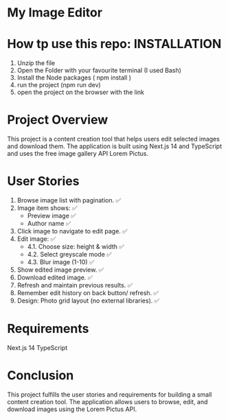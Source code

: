 # My Image Editor

# How tp use this repo: INSTALLATION
1. Unzip the file
2. Open the Folder with your favourite terminal (I used Bash)
3. Install the Node packages ( npm install )
4. run the project (npm run dev)
5. open the project on the browser with the link 

# Project Overview
This project is a content creation tool that helps users edit selected images and download them. The application is built using Next.js 14 and TypeScript and uses the free image gallery API Lorem Pictus.

# User Stories
1. Browse image list with pagination.                     ✅
2. Image item shows:                                      ✅
    - Preview image                                       ✅
    - Author name                                         ✅
3. Click image to navigate to edit page.                  ✅
4. Edit image:                                            ✅
    - 4.1. Choose size: height & width                    ✅
    - 4.2. Select greyscale mode                          ✅
    - 4.3. Blur image (1-10)                              ✅
5. Show edited image preview.                             ✅
6. Download edited image.                                 ✅
7. Refresh and maintain previous results.                 ✅
8. Remember edit history on back button/ refresh.         ✅
9. Design: Photo grid layout (no external libraries).     ✅


# Requirements
Next.js 14
TypeScript


# Conclusion
This project fulfills the user stories and requirements for building a small content creation tool. The application allows users to browse, edit, and download images using the Lorem Pictus API.